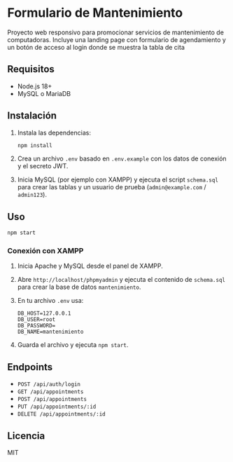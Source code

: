 # Formulario de Mantenimiento

Proyecto web responsivo para promocionar servicios de mantenimiento de computadoras. Incluye una landing page con formulario de agendamiento y un botón de acceso al login donde se muestra la tabla de cita

## Requisitos

- Node.js 18+
- MySQL o MariaDB

## Instalación

1. Instala las dependencias:

   ```bash
   npm install
   ```

2. Crea un archivo `.env` basado en `.env.example` con los datos de conexión y el secreto JWT.
3. Inicia MySQL (por ejemplo con XAMPP) y ejecuta el script `schema.sql` para crear las tablas y un usuario de prueba (`admin@example.com` / `admin123`).

## Uso

```bash
npm start
```


### Conexión con XAMPP

1. Inicia Apache y MySQL desde el panel de XAMPP.
2. Abre `http://localhost/phpmyadmin` y ejecuta el contenido de `schema.sql` para crear la base de datos `mantenimiento`.
3. En tu archivo `.env` usa:

   ```env
   DB_HOST=127.0.0.1
   DB_USER=root
   DB_PASSWORD=
   DB_NAME=mantenimiento
   ```

4. Guarda el archivo y ejecuta `npm start`.

## Endpoints

- `POST /api/auth/login`
- `GET /api/appointments`
- `POST /api/appointments`
- `PUT /api/appointments/:id`
- `DELETE /api/appointments/:id`

## Licencia

MIT

